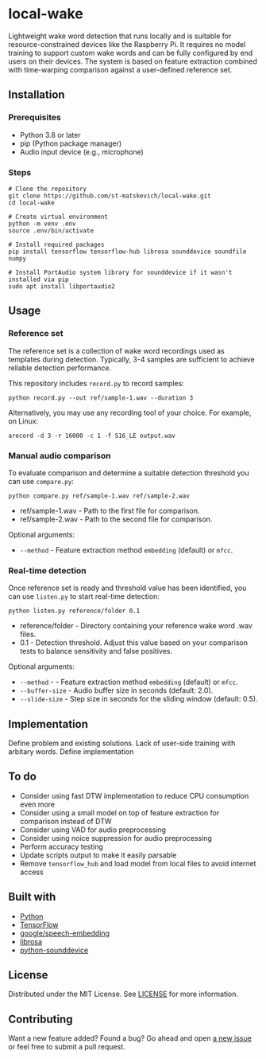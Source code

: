 # local-wake

Lightweight wake word detection that runs locally and is suitable for resource-constrained devices like the Raspberry Pi. It requires no model training to support custom wake words and can be fully configured by end users on their devices. The system is based on feature extraction combined with time-warping comparison against a user-defined reference set.

## Installation
### Prerequisites
- Python 3.8 or later
- pip (Python package manager)
- Audio input device (e.g., microphone)

### Steps
```
# Clone the repository
git clone https://github.com/st-matskevich/local-wake.git
cd local-wake

# Create virtual environment
python -m venv .env
source .env/bin/activate

# Install required packages
pip install tensorflow tensorflow-hub librosa sounddevice soundfile numpy

# Install PortAudio system library for sounddevice if it wasn't installed via pip
sudo apt install libportaudio2
```

## Usage
### Reference set
The reference set is a collection of wake word recordings used as templates during detection. Typically, 3-4 samples are sufficient to achieve reliable detection performance.

This repository includes `record.py` to record samples:
```
python record.py --out ref/sample-1.wav --duration 3
```

Alternatively, you may use any recording tool of your choice. For example, on Linux:
```
arecord -d 3 -r 16000 -c 1 -f S16_LE output.wav
```

### Manual audio comparison
To evaluate comparison and determine a suitable detection threshold you can use `compare.py`:
```
python compare.py ref/sample-1.wav ref/sample-2.wav
```
- ref/sample-1.wav - Path to the first file for comparison.
- ref/sample-2.wav - Path to the second file for comparison.

Optional arguments:
- `--method` - Feature extraction method `embedding` (default) or `mfcc`.

### Real-time detection
Once reference set is ready and threshold value has been identified, you can use `listen.py` to start real-time detection:
```
python listen.py reference/folder 0.1 
```
- reference/folder - Directory containing your reference wake word .wav files.
- 0.1 - Detection threshold. Adjust this value based on your comparison tests to balance sensitivity and false positives.

Optional arguments:
- `--method` - - Feature extraction method `embedding` (default) or `mfcc`.
- `--buffer-size` - Audio buffer size in seconds (default: 2.0).
- `--slide-size` - Step size in seconds for the sliding window (default: 0.5).

## Implementation
Define problem and existing solutions. Lack of user-side training with arbitary words.
Define implementation

## To do
- Consider using fast DTW implementation to reduce CPU consumption even more
- Consider using a small model on top of feature extraction for comparison instead of DTW
- Consider using VAD for audio preprocessing
- Consider using noice suppression for audio preprocessing
- Perform accuracy testing
- Update scripts output to make it easily parsable
- Remove `tensorflow_hub` and load model from local files to avoid internet access

## Built with
- [Python](https://www.python.org/)
- [TensorFlow](https://www.tensorflow.org/)
- [google/speech-embedding](https://www.kaggle.com/models/google/speech-embedding)
- [librosa](https://librosa.org/)
- [python-sounddevice](https://github.com/spatialaudio/python-sounddevice)

## License
Distributed under the MIT License. See [LICENSE](LICENSE) for more information.

## Contributing
Want a new feature added? Found a bug? 
Go ahead and open [a new issue](https://github.com/st-matskevich/local-wake/issues/new) or feel free to submit a pull request.